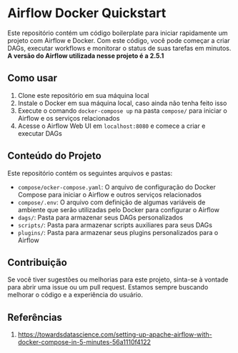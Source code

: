 # Airflow Docker Quickstart

Este repositório contém um código boilerplate para iniciar rapidamente um projeto com Airflow e Docker. Com este código, você pode começar a criar DAGs, executar workflows e monitorar o status de suas tarefas em minutos. **A versão do Airflow utilizada nesse projeto é a 2.5.1**

## Como usar

1. Clone este repositório em sua máquina local
2. Instale o Docker em sua máquina local, caso ainda não tenha feito isso
3. Execute o comando `docker-compose up` na pasta `compose/` para iniciar o Airflow e os serviços relacionados
4. Acesse o Airflow Web UI em `localhost:8080` e comece a criar e executar DAGs

## Conteúdo do Projeto

Este repositório contém os seguintes arquivos e pastas:

- `compose/ocker-compose.yaml`: O arquivo de configuração do Docker Compose para iniciar o Airflow e outros serviços relacionados
- `compose/.env`: O arquivo com definição de algumas variáveis de ambiente que serão utilizadas pelo Docker para configurar o Airflow
- `dags/`: Pasta para armazenar seus DAGs personalizados
- `scripts/`: Pasta para armazenar scripts auxiliares para seus DAGs
- `plugins/`: Pasta para armazenar seus plugins personalizados para o Airflow

## Contribuição

Se você tiver sugestões ou melhorias para este projeto, sinta-se à vontade para abrir uma issue ou um pull request. Estamos sempre buscando melhorar o código e a experiência do usuário.

## Referências

1. https://towardsdatascience.com/setting-up-apache-airflow-with-docker-compose-in-5-minutes-56a1110f4122
